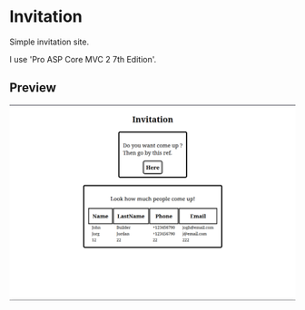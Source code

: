 # Invitation

Simple invitation site.

I use 'Pro ASP Core MVC 2 7th Edition'.

## Preview

![preview](./Images/Preview.png)  
